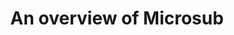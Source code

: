 ---
layout: layouts/base-article.njk
title: An overview of Microsub
excerpt: ""
categories: browse
tags: [guide,microsub]
primary_tag: interaction-with-others
secondary_tag: microsub
status: draft
---